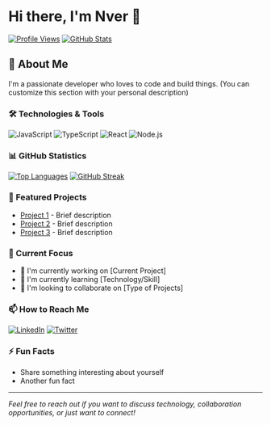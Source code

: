 # Hi there, I'm Nver 👋

[![Profile Views](https://komarev.com/ghpvc/?username=NverKhachatryan)](https://github.com/NverKhachatryan)
[![GitHub Stats](https://github-readme-stats.vercel.app/api?username=NverKhachatryan&count_private=true&show_icons=true&theme=dark)](https://github.com/NverKhachatryan)

## 🚀 About Me
I'm a passionate developer who loves to code and build things. (You can customize this section with your personal description)

### 🛠️ Technologies & Tools
![JavaScript](https://img.shields.io/badge/-JavaScript-F7DF1E?style=flat-square&logo=javascript&logoColor=black)
![TypeScript](https://img.shields.io/badge/-TypeScript-3178C6?style=flat-square&logo=typescript&logoColor=white)
![React](https://img.shields.io/badge/-React-61DAFB?style=flat-square&logo=react&logoColor=black)
![Node.js](https://img.shields.io/badge/-Node.js-339933?style=flat-square&logo=node.js&logoColor=white)
<!-- Add or remove badges based on your tech stack -->

### 📊 GitHub Statistics
[![Top Languages](https://github-readme-stats.vercel.app/api/top-langs/?username=NverKhachatryan&layout=compact&theme=dark)](https://github.com/NverKhachatryan)
[![GitHub Streak](https://github-readme-streak-stats.herokuapp.com/?user=NverKhachatryan&theme=dark)](https://github.com/NverKhachatryan)

### 🌟 Featured Projects
<!-- Replace these with your actual projects -->
- [Project 1](https://github.com/NverKhachatryan/project-1) - Brief description
- [Project 2](https://github.com/NverKhachatryan/project-2) - Brief description
- [Project 3](https://github.com/NverKhachatryan/project-3) - Brief description

### 🎯 Current Focus
- 🔭 I'm currently working on [Current Project]
- 🌱 I'm currently learning [Technology/Skill]
- 👯 I'm looking to collaborate on [Type of Projects]

### 📫 How to Reach Me
[![LinkedIn](https://img.shields.io/badge/LinkedIn-%230077B5.svg?logo=linkedin&logoColor=white)](https://linkedin.com/in/your-profile)
[![Twitter](https://img.shields.io/badge/Twitter-%231DA1F2.svg?logo=Twitter&logoColor=white)](https://twitter.com/your-handle)
<!-- Add or modify social links as needed -->

### ⚡ Fun Facts
- Share something interesting about yourself
- Another fun fact

---
_Feel free to reach out if you want to discuss technology, collaboration opportunities, or just want to connect!_
